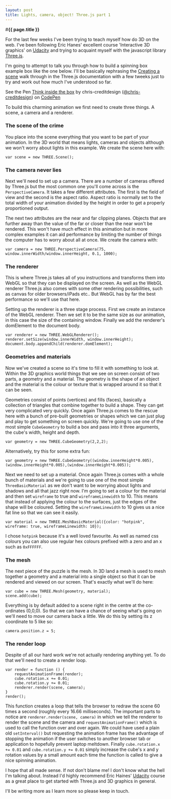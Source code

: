 ```yaml
---
layout: post
title: Lights, camera, object! Three.js part 1
---
```


#**{{ page.title }}** 

For the last few weeks I've been trying to teach myself how do 3D on the web. I've been following Eric Hanes' excellent course 'Interactive 3D graphics' on [Udacity](https://www.udacity.com/course/cs291) and trying to acquaint myself with the javascript library [Three.js](http://threejs.org/).

I'm going to attempt to talk you through how to build a spinning box example box like the one below. I'll be basically rephrasing the [Creating a scene](http://threejs.org/docs/59/#Manual/Introduction/Creating_a_scene) walk through in the Three.js documentation with a few tweeks just to try and work out how much I've understood so far.

<p data-height="285" data-theme-id="0" data-slug-hash="HCJpI" data-user="chris-creditdesign" data-default-tab="result" class='codepen'>See the Pen <a href='http://codepen.io/chris-creditdesign/pen/HCJpI'>Think inside the box</a> by chris-creditdesign (<a href='http://codepen.io/chris-creditdesign'>@chris-creditdesign</a>) on <a href='http://codepen.io'>CodePen</a></p>
<script async src="//codepen.io/assets/embed/ei.js"></script>

To build this charming animation we first need to create three things. A scene, a camera and a renderer.

### The scene of the crime

You place into the scene everything that you want to be part of your animation. In the 3D world that means lights, cameras and objects although we won't worry about lights in this example. We create the scene here with:

	var scene = new THREE.Scene();

### The camera never lies

Next we'll need to set up a camera. There are a number of cameras offered by Three.js but the most common one you'll come across is the `PerspectiveCamera`. It takes a few different attributes. The first is the field of view and the second is the aspect ratio. Aspect ratio is normally set to the total width of your animation divided by the height in order to get a properly proportioned output.

The next two attributes are the near and far clipping planes. Objects that are further away than the value of the far or closer than the near won't be rendered. This won't have much effect in this animation but in more complex examples it can aid performance by limiting the number of things the computer has to worry about all at once. We create the camera with:
	
	var camera = new THREE.PerspectiveCamera(75, window.innerWidth/window.innerHeight, 0.1, 1000);

### The renderer

This is where Three.js takes all of you instructions and transforms them into WebGL so that they can be displayed on the screen. As well as the WebGL renderer Three.js also comes with some other rendering possibilities, such as canvas for older browsers/iPads etc.. But WebGL has by far the best performance so we'll use that here.

Setting up the renderer is a three stage process. First we create an instance of the WebGL renderer. Then we set it to be the same size as our animation, in this case the size of the containing window. Finally we add the renderer's domElement to the document body.

	var renderer = new THREE.WebGLRenderer();
	renderer.setSize(window.innerWidth, window.innerHeight);
	document.body.appendChild(renderer.domElement);

### Geometries and materials

Now we've created a scene so it's time to fill it with something to look at. Within the 3D graphics world things that we see on screen consist of two parts, a geometry and a material. The geometry is the shape of an object and the material is the colour or texture that is wrapped around it so that it can be seen.

Geometries consist of points (vertices) and fills (faces), basically a collection of triangles that combine together to build a shape. They can get very complicated very quickly. Once again Three.js comes to the rescue here with a bunch of pre-built geometries or shapes which we can just plug and play to get something on screen quickly. We're going to use one of the most simple `CubeGeometry` to build a box and pass into it three arguments, the cube's width, height and depth.

	var geometry = new THREE.CubeGeometry(2,2,2);

Alternatively, try this for some extra fun:
	
	var geometry = new THREE.CubeGeometry((window.innerHeight*0.005),(window.innerHeight*0.005),(window.innerHeight*0.005));

Next we need to set up a material. Once again Three.js comes with a whole bunch of materials and we're going to use one of the most simple `ThreeBasicMaterial` as we don't want to be worrying about lights and shadows and all that jazz right now. I'm going to set a colour for the material and then set `wireframe` to true and `wireframeLinewidth` to 10. This means that instead of applying the colour to the surfaces, just the edges of the shape will be coloured. Setting the `wireframeLinewidth` to 10 gives us a nice fat line so that we can see it easily.
	
	var material = new THREE.MeshBasicMaterial({color: "hotpink", wireframe: true, wireframeLinewidth: 10});

I chose `hotpink` because it's a well loved favourite. As well as named css colours you can also use regular hex colours prefixed with a zero and an x such as `0xFFFFFF`.

### The mesh

The next piece of the puzzle is the mesh. In 3D land a mesh is used to mesh together a geometry and a material into a single object so that it can be rendered and viewed on our screen. That's exactly what we'll do here:
	
	var cube = new THREE.Mesh(geometry, material);
	scene.add(cube);

Everything is by default added to a scene right in the centre at the co-ordinates (0,0,0). So that we can have a chance of seeing what's going on we'll need to move our camera back a little. We do this by setting its z coordinate to 5 like so:
	
	camera.position.z = 5;

### The render loop

Despite of all our hard work we're not actually rendering anything yet. To do that we'll need to create a render loop.

	var render = function () {
	    requestAnimationFrame(render);
	    cube.rotation.x += 0.01;
	    cube.rotation.y += 0.01;
	    renderer.render(scene, camera);
	}
	render();

This function creates a loop that tells the browser to redraw the scene 60 times a second (roughly every 16.66 milliseconds). The important parts to notice are `renderer.render(scene, camera)` in which we tell the renderer to render the scene and the camera and `requestAnimationFrame()` which is used to call the function over and over again. We could have used a plain old `setInterval()` but requesting the animation frame has the advantage of stopping the animation if the user switches to another browser tab or application to hopefully prevent laptop meltdown. Finally `cube.rotation.x += 0.01` and `cube.rotation.y += 0.01` simply increase the cube's x and y rotation values by a small amount each time the function is called to give a nice spinning animation.

I hope that all made sense. If not don't blame me! I don't know what the hell I'm talking about. Instead I'd highly recommend Eric Haines' [Udacity](https://www.udacity.com/course/cs291) course as a great place to get started with Three.js and 3D graphics in general.

I'll be writing more as I learn more so please keep in touch.